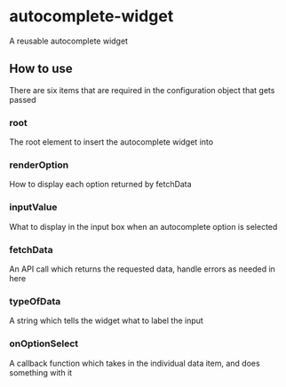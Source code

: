 # autocomplete-widget

A reusable autocomplete widget

## How to use

There are six items that are required in the configuration object that gets passed

### root

The root element to insert the autocomplete widget into

### renderOption

How to display each option returned by fetchData

### inputValue

What to display in the input box when an autocomplete option is selected

### fetchData

An API call which returns the requested data, handle errors as needed in here

### typeOfData

A string which tells the widget what to label the input

### onOptionSelect

A callback function which takes in the individual data item, and does something with it
